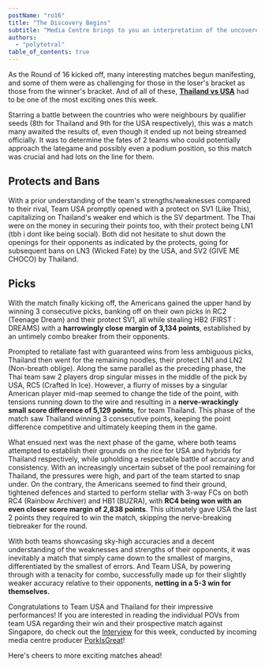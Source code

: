 ```yaml
---
postName: "ro16"
title: "The Discovery Begins"
subtitle: "Media Centre brings to you an interpretation of the uncovered match between Thailand and the United States!"
authors:
  - "polytetral"
table_of_contents: true
---
```


As the Round of 16 kicked off, many interesting matches begun manifesting, and some of them were as challenging for those in the loser's bracket as those from the winner's bracket. And of all of these, [**Thailand vs USA**](https://osu.ppy.sh/community/matches/106533254) had to be one of the most exciting ones this week.

Starring a battle between the countries who were neighbours by qualifier seeds (8th for Thailand and 9th for the USA respectively), this was a match many awaited the results of, even though it ended up not being streamed officially. It was to determine the fates of 2 teams who could potentially approach the lategame and possibly even a podium position, so this match was crucial and had lots on the line for them.

## Protects and Bans

With a prior understanding of the team's strengths/weaknesses compared to their rival, Team USA promptly opened with a protect on SV1 (Like This), capitalizing on Thailand's weaker end which is the SV department. The Thai were on the money in securing their points too, with their protect being LN1 (tbh i dont like being social). Both did not hesitate to shut down the openings for their opponents as indicated by the protects, going for subsequent bans on LN3 (Wicked Fate) by the USA, and SV2 (GIVE ME CHOCO) by Thailand.

## Picks

With the match finally kicking off, the Americans gained the upper hand by winning 3 consecutive picks, banking off on their own picks in RC2 (Teenage Dream) and their protect SV1, all while stealing HB2 (FIRST : DREAMS) with a **harrowingly close margin of 3,134 points**, established by an untimely combo breaker from their opponents.

Prompted to retaliate fast with guaranteed wins from less ambiguous picks, Thailand then went for the remaining noodles, their protect LN1 and LN2 (Non-breath oblige). Along the same parallel as the preceding phase, the Thai team saw 2 players drop singular misses in the middle of the pick by USA, RC5 (Crafted In Ice). However, a flurry of misses by a singular American player mid-map seemed to change the tide of the point, with tensions running down to the wire and resulting in a **nerve-wrackingly small score difference of 5,129 points**, for team Thailand. This phase of the match saw Thailand winning 3 consecutive points, keeping the point difference competitive and ultimately keeping them in the game.

What ensued next was the next phase of the game, where both teams attempted to establish their grounds on the rice for USA and hybrids for Thailand respectively, while upholding a respectable battle of accuracy and consistency. With an increasingly uncertain subset of the pool remaining for Thailand, the pressures were high, and part of the team started to snap under. On the contrary, the Americans seemed to find their ground, tightened defences and started to perform stellar with 3-way FCs on both RC4 (Rainbow Archiver) and HB1 (BUZRA), with **RC4 being won with an even closer score margin of 2,838 points**. This ultimately gave USA the last 2 points they required to win the match, skipping the nerve-breaking tiebreaker for the round.

With both teams showcasing sky-high accuracies and a decent understanding of the weaknesses and strengths of their opponents, it was inevitably a match that simply came down to the smallest of margins, differentiated by the smallest of errors. And Team USA, by powering through with a tenacity for combo, successfully made up for their slightly weaker accuracy relative to their opponents, **netting in a 5-3 win for themselves.** 

Congratulations to Team USA and Thailand for their impressive performances! If you are interested in reading the individual POVs from team USA regarding their win and their prospective match against Singapore, do check out the [Interview](https://4digitmwc.github.io/media-centre/interviews/week-3) for this week, conducted by incoming media centre producer [PorkIsGreat](https://osu.ppy.sh/users/10756322)! 

Here's cheers to more exciting matches ahead!
